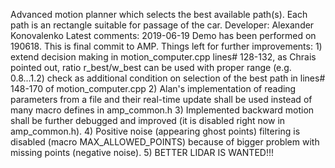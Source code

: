 Advanced motion planner which selects the best available path(s). Each path is an rectangle suitable for passage of the car.
Developer: Alexander Konovalenko
Latest comments:
 2019-06-19  Demo has been performed on 190618. This is final commit to AMP.
            Things left for further improvements:
         1) extend decision making in motion_computer.cpp lines# 128-132,
          as Chrais pointed out, ratio r_best/w_best can be used with proper
          range (e.g. 0.8...1.2) check as additional condition on selection
          of the best path in lines# 148-170 of motion_computer.cpp
         2) Alan's implementation of reading parameters from a file and
          their real-time update shall be used instead of many macro defines
          in amp_common.h
         3) Implemented backward motion shall be further debugged and improved
          (it is disabled right now in amp_common.h).
         4) Positive noise (appearing ghost points) filtering is disabled
          (macro MAX_ALLOWED_POINTS) because of bigger problem with missing
          points (negative noise).
         5) BETTER LIDAR IS WANTED!!!
